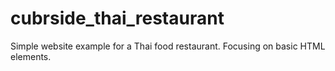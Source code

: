 # cubrside_thai_restaurant
Simple website example for a Thai food restaurant. Focusing on basic HTML elements.
